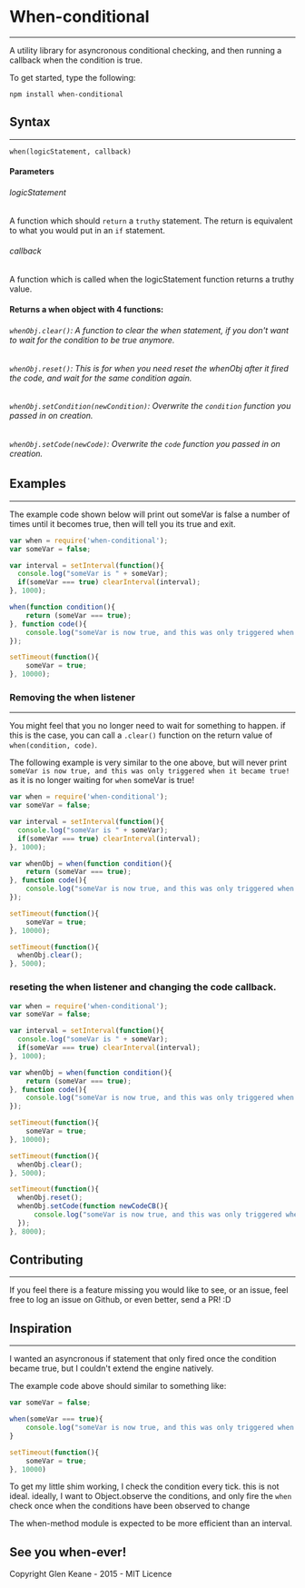 # When-conditional
-----------------------

A utility library for asyncronous conditional checking, and then running a callback when the condition is true.

To get started, type the following:

`npm install when-conditional`

## Syntax
------------------------

```
when(logicStatement, callback)
```

#### Parameters

###### logicStatement
A function which should `return` a `truthy` statement. The return is equivalent to what you would put in an `if` statement.

###### callback
A function which is called when the logicStatement function returns a truthy value.

#### Returns a when object with 4 functions:
###### `whenObj.clear()`: A function to clear the when statement, if you don't want to wait for the condition to be true anymore.
###### `whenObj.reset()`: This is for when you need reset the whenObj after it fired the code, and wait for the same condition again.
###### `whenObj.setCondition(newCondition)`: Overwrite the `condition` function you passed in on creation.
###### `whenObj.setCode(newCode)`: Overwrite the `code` function you passed in on creation.

## Examples
------------------------
The example code shown below will print out someVar is false a number of times until it becomes true, then will tell you its true and exit.

```javascript
var when = require('when-conditional');
var someVar = false;

var interval = setInterval(function(){
  console.log("someVar is " + someVar);
  if(someVar === true) clearInterval(interval);
}, 1000);

when(function condition(){
	return (someVar === true);
}, function code(){
	console.log("someVar is now true, and this was only triggered when it became true!");
});

setTimeout(function(){
	someVar = true;
}, 10000);

```

### Removing the when listener
---------------------

You might feel that you no longer need to wait for something to happen. if this is the case, you can call a `.clear()` function on the return value of `when(condition, code)`.

The following example is very similar to the one above, but will never print `someVar is now true, and this was only triggered when it became true!` as it is no longer waiting for `when` someVar is true!

```javascript
var when = require('when-conditional');
var someVar = false;

var interval = setInterval(function(){
  console.log("someVar is " + someVar);
  if(someVar === true) clearInterval(interval);
}, 1000);

var whenObj = when(function condition(){
	return (someVar === true);
}, function code(){
	console.log("someVar is now true, and this was only triggered when it became true!");
});

setTimeout(function(){
	someVar = true;
}, 10000);

setTimeout(function(){
  whenObj.clear();
}, 5000);
```

### reseting the when listener and changing the code callback.

```javascript
var when = require('when-conditional');
var someVar = false;

var interval = setInterval(function(){
  console.log("someVar is " + someVar);
  if(someVar === true) clearInterval(interval);
}, 1000);

var whenObj = when(function condition(){
	return (someVar === true);
}, function code(){
	console.log("someVar is now true, and this was only triggered when it became true!");
});

setTimeout(function(){
	someVar = true;
}, 10000);

setTimeout(function(){
  whenObj.clear();
}, 5000);

setTimeout(function(){
  whenObj.reset();
  whenObj.setCode(function newCodeCB(){
	  console.log("someVar is now true, and this was only triggered when it became true, AND after the when was reset AND after the code callback was changed!");
  });
}, 8000);
```

## Contributing
--------------------

If you feel there is a feature missing you would like to see, or an issue, feel free to log an issue on Github, or even better, send a PR! :D

## Inspiration
---------------------

I wanted an asyncronous if statement that only fired once the condition became true, but I couldn't extend the engine natively.

The example code above should similar to something like:

```javascript
var someVar = false;

when(someVar === true){
	console.log("someVar is now true, and this was only triggered when it became true!");
}

setTimeout(function(){
	someVar = true;
}, 10000)
```

To get my little shim working, I check the condition every tick. this is not ideal. ideally, I want to Object.observe the conditions, and only fire the `when` check once when the conditions have been observed to change

The when-method module is expected to be more efficient than an interval.

## See you when-ever!
Copyright Glen Keane - 2015 - MIT Licence
